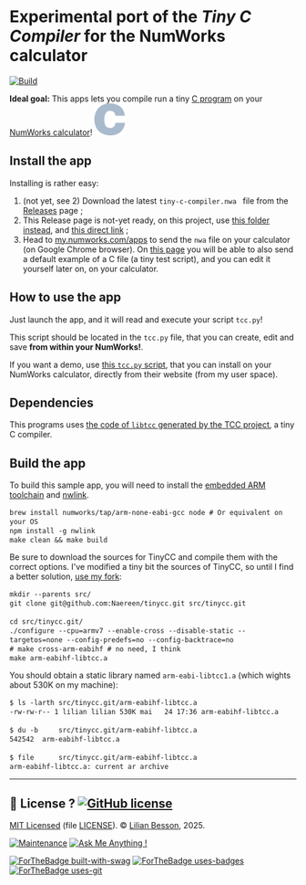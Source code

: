 # Experimental port of the *Tiny C Compiler* for the NumWorks calculator

[![Build](https://github.com/Naereen/A-C-Compiler-for-the-NumWorks-calculator/actions/workflows/build.yml/badge.svg)](https://github.com/Naereen/A-C-Compiler-for-the-NumWorks-calculator/actions/workflows/build.yml)

**Ideal goal:** This apps lets you compile run a tiny [C program](https://en.wikipedia.org/wiki/C_(programming_language)) on your [NumWorks calculator](https://www.numworks.com)!
[![C programming language logo](./src/icon.png)](https://en.wikipedia.org/wiki/C_(programming_language))

## Install the app

<!-- [![Screenshot documentation showing the icon in my list of applications](screenshot-documentations/screenshot-documentation-icon-of-application.png)](screenshot-documentations/screenshot-documentation-icon-of-application.png) -->

Installing is rather easy:

1. (not yet, see 2) Download the latest `tiny-c-compiler.nwa ` file from the [Releases](https://github.com/Naereen/A-C-Compiler-for-the-NumWorks-calculator/releases) page ;
2. This Release page is not-yet ready, on this project, use [this folder instead](https://perso.crans.org/besson/publis/Numworks-apps/), and [this direct link](https://perso.crans.org/besson/publis/Numworks-apps/tiny-c-compiler.nwa ) ;
3. Head to [my.numworks.com/apps](https://my.numworks.com/apps) to send the `nwa` file on your calculator (on Google Chrome browser). On [this page](https://my.numworks.com/python/lilian-besson-1/tcc) you will be able to also send a default example of a C file (a tiny test script), and you can edit it yourself later on, on your calculator.

## How to use the app

Just launch the app, and it will read and execute your script `tcc.py`!

This script should be located in the `tcc.py` file, that you can create, edit and save **from within your NumWorks!**.

If you want a demo, use [this `tcc.py` script](https://my.numworks.com/python/lilian-besson-1/tcc), that you can install on your NumWorks calculator, directly from their website (from my user space).

## Dependencies

This programs uses [the code of `libtcc` generated by the TCC project](https://en.wikipedia.org/wiki/Tiny_C_Compiler), a tiny C compiler.

## Build the app

To build this sample app, you will need to install the [embedded ARM toolchain](https://developer.arm.com/Tools%20and%20Software/GNU%20Toolchain) and [nwlink](https://www.npmjs.com/package/nwlink).

```shell
brew install numworks/tap/arm-none-eabi-gcc node # Or equivalent on your OS
npm install -g nwlink
make clean && make build
```

Be sure to download the sources for TinyCC and compile them with the correct options.
I've modified a tiny bit the sources of TinyCC, so until I find a better solution, [use my fork](https://github.com/Naereen/tinycc):

```shell
mkdir --parents src/
git clone git@github.com:Naereen/tinycc.git src/tinycc.git

cd src/tinycc.git/
./configure --cpu=armv7 --enable-cross --disable-static --targetos=none --config-predefs=no --config-backtrace=no
# make cross-arm-eabihf # no need, I think
make arm-eabihf-libtcc.a
```

You should obtain a static library named `arm-eabi-libtcc1.a` (which wights about 530K on my machine):

```shell
$ ls -larth src/tinycc.git/arm-eabihf-libtcc.a
-rw-rw-r-- 1 lilian lilian 530K mai   24 17:36 arm-eabihf-libtcc.a

$ du -b     src/tinycc.git/arm-eabihf-libtcc.a
542542  arm-eabihf-libtcc.a

$ file      src/tinycc.git/arm-eabihf-libtcc.a
arm-eabihf-libtcc.a: current ar archive
```

----

## :scroll: License ? [![GitHub license](https://img.shields.io/github/license/Naereen/A-C-Compiler-for-the-NumWorks-calculator.svg)](https://github.com/Naereen/A-C-Compiler-for-the-NumWorks-calculator/blob/master/LICENSE)

[MIT Licensed](https://lbesson.mit-license.org/) (file [LICENSE](LICENSE)).
© [Lilian Besson](https://GitHub.com/Naereen), 2025.

[![Maintenance](https://img.shields.io/badge/Maintained%3F-yes-green.svg)](https://GitHub.com/Naereen/A-C-Compiler-for-the-NumWorks-calculator/graphs/commit-activity)
[![Ask Me Anything !](https://img.shields.io/badge/Ask%20me-anything-1abc9c.svg)](https://GitHub.com/Naereen/ama)

[![ForTheBadge built-with-swag](http://ForTheBadge.com/images/badges/built-with-swag.svg)](https://GitHub.com/Naereen/)
[![ForTheBadge uses-badges](http://ForTheBadge.com/images/badges/uses-badges.svg)](http://ForTheBadge.com)
[![ForTheBadge uses-git](http://ForTheBadge.com/images/badges/uses-git.svg)](https://GitHub.com/)
